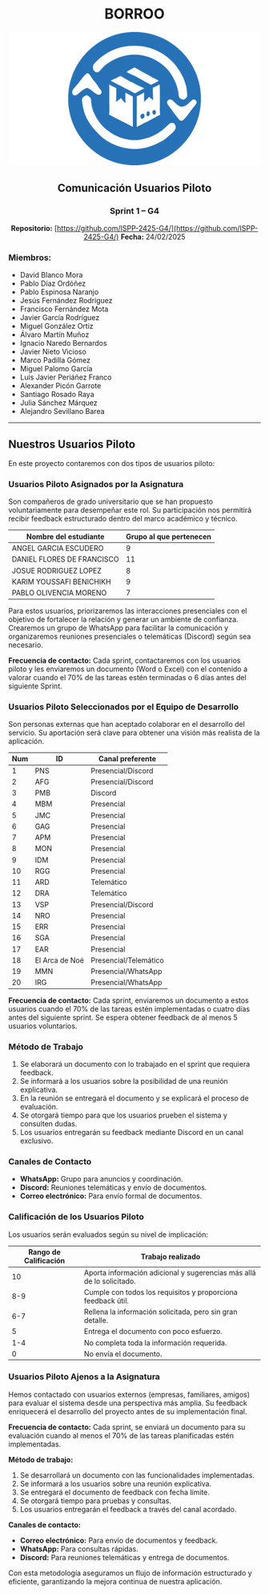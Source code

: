 <div align="center">

# BORROO

![](../imagenes/borrooLogo.png)

## Comunicación Usuarios Piloto

### Sprint 1 – G4
**Repositorio:** [https://github.com/ISPP-2425-G4/](https://github.com/ISPP-2425-G4/)
**Fecha:** 24/02/2025


</div>

### Miembros:
- David Blanco Mora
- Pablo Díaz Ordóñez
- Pablo Espinosa Naranjo
- Jesús Fernández Rodríguez
- Francisco Fernández Mota
- Javier García Rodríguez
- Miguel González Ortiz
- Álvaro Martín Muñoz
- Ignacio Naredo Bernardos
- Javier Nieto Vicioso
- Marco Padilla Gómez
- Miguel Palomo García
- Luis Javier Periáñez Franco
- Alexander Picón Garrote
- Santiago Rosado Raya
- Julia Sánchez Márquez
- Alejandro Sevillano Barea



---

## Nuestros Usuarios Piloto

En este proyecto contaremos con dos tipos de usuarios piloto:

### Usuarios Piloto Asignados por la Asignatura
Son compañeros de grado universitario que se han propuesto voluntariamente para desempeñar este rol. Su participación nos permitirá recibir feedback estructurado dentro del marco académico y técnico.

| Nombre del estudiante | Grupo al que pertenecen |
|----------------------|----------------------|
| ANGEL GARCIA ESCUDERO | 9  |
| DANIEL FLORES DE FRANCISCO | 11 |
| JOSUE RODRIGUEZ LOPEZ | 8  |
| KARIM YOUSSAFI BENICHIKH | 9  |
| PABLO OLIVENCIA MORENO | 7  |

Para estos usuarios, priorizaremos las interacciones presenciales con el objetivo de fortalecer la relación y generar un ambiente de confianza. Crearemos un grupo de WhatsApp para facilitar la comunicación y organizaremos reuniones presenciales o telemáticas (Discord) según sea necesario.

**Frecuencia de contacto:**
Cada sprint, contactaremos con los usuarios piloto y les enviaremos un documento (Word o Excel) con el contenido a valorar cuando el 70% de las tareas estén terminadas o 6 días antes del siguiente Sprint.

### Usuarios Piloto Seleccionados por el Equipo de Desarrollo
Son personas externas que han aceptado colaborar en el desarrollo del servicio. Su aportación será clave para obtener una visión más realista de la aplicación.

| Num | ID  | Canal preferente |
|-----|----|----------------|
| 1   | PNS  | Presencial/Discord |
| 2   | AFG  | Presencial/Discord |
| 3   | PMB  | Discord |
| 4   | MBM  | Presencial |
| 5   | JMC  | Presencial |
| 6   | GAG  | Presencial |
| 7   | APM  | Presencial |
| 8   | MON  | Presencial |
| 9   | IDM  | Presencial |
| 10  | RGG  | Presencial |
| 11  | ARD  | Telemático |
| 12  | DRA  | Telemático |
| 13  | VSP  | Presencial/Discord |
| 14  | NRO  | Presencial |
| 15  | ERR  | Presencial |
| 16  | SGA  | Presencial |
| 17  | EAR  | Presencial |
| 18  | El Arca de Noé | Presencial/Telemático |
| 19  | MMN  | Presencial/WhatsApp |
| 20  | IRG  | Presencial/WhatsApp |

**Frecuencia de contacto:**
Cada sprint, enviaremos un documento a estos usuarios cuando el 70% de las tareas estén implementadas o cuatro días antes del siguiente sprint. Se espera obtener feedback de al menos 5 usuarios voluntarios.

### Método de Trabajo
1. Se elaborará un documento con lo trabajado en el sprint que requiera feedback.
2. Se informará a los usuarios sobre la posibilidad de una reunión explicativa.
3. En la reunión se entregará el documento y se explicará el proceso de evaluación.
4. Se otorgará tiempo para que los usuarios prueben el sistema y consulten dudas.
5. Los usuarios entregarán su feedback mediante Discord en un canal exclusivo.

### Canales de Contacto
- **WhatsApp:** Grupo para anuncios y coordinación.
- **Discord:** Reuniones telemáticas y envío de documentos.
- **Correo electrónico:** Para envío formal de documentos.

### Calificación de los Usuarios Piloto
Los usuarios serán evaluados según su nivel de implicación:

| Rango de Calificación | Trabajo realizado |
|------------------------|------------------|
| 10 | Aporta información adicional y sugerencias más allá de lo solicitado. |
| 8-9 | Cumple con todos los requisitos y proporciona feedback útil. |
| 6-7 | Rellena la información solicitada, pero sin gran detalle. |
| 5 | Entrega el documento con poco esfuerzo. |
| 1-4 | No completa toda la información requerida. |
| 0 | No envía el documento. |

### Usuarios Piloto Ajenos a la Asignatura
Hemos contactado con usuarios externos (empresas, familiares, amigos) para evaluar el sistema desde una perspectiva más amplia. Su feedback enriquecerá el desarrollo del proyecto antes de su implementación final.

**Frecuencia de contacto:**
Cada sprint, se enviará un documento para su evaluación cuando al menos el 70% de las tareas planificadas estén implementadas.

**Método de trabajo:**
1. Se desarrollará un documento con las funcionalidades implementadas.
2. Se informará a los usuarios sobre una reunión explicativa.
3. Se entregará el documento de feedback con fecha límite.
4. Se otorgará tiempo para pruebas y consultas.
5. Los usuarios entregarán el feedback a través del canal acordado.

**Canales de contacto:**
- **Correo electrónico:** Para envío de documentos y feedback.
- **WhatsApp:** Para consultas rápidas.
- **Discord:** Para reuniones telemáticas y entrega de documentos.

Con esta metodología aseguramos un flujo de información estructurado y eficiente, garantizando la mejora continua de nuestra aplicación.